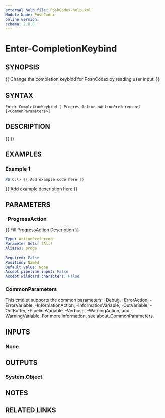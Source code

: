 ```yaml
---
external help file: PoshCodex-help.xml
Module Name: PoshCodex
online version:
schema: 2.0.0
---
```


# Enter-CompletionKeybind

## SYNOPSIS

{{ Change the completion keybind for PoshCodex by reading user input. }}

## SYNTAX

```
Enter-CompletionKeybind [-ProgressAction <ActionPreference>] [<CommonParameters>]
```

## DESCRIPTION

{{  }}

## EXAMPLES

### Example 1

```powershell
PS C:\> {{ Add example code here }}
```

{{ Add example description here }}

## PARAMETERS

### -ProgressAction

{{ Fill ProgressAction Description }}

```yaml
Type: ActionPreference
Parameter Sets: (All)
Aliases: proga

Required: False
Position: Named
Default value: None
Accept pipeline input: False
Accept wildcard characters: False
```

### CommonParameters

This cmdlet supports the common parameters: -Debug, -ErrorAction, -ErrorVariable, -InformationAction, -InformationVariable, -OutVariable, -OutBuffer, -PipelineVariable, -Verbose, -WarningAction, and -WarningVariable. For more information, see [about_CommonParameters](http://go.microsoft.com/fwlink/?LinkID=113216).

## INPUTS

### None

## OUTPUTS

### System.Object

## NOTES

## RELATED LINKS
